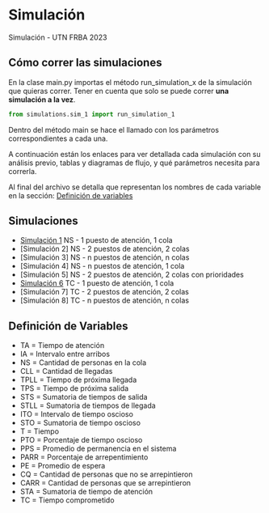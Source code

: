 # Simulación

Simulación - UTN FRBA 2023

## Cómo correr las simulaciones

En la clase main.py importas el método run_simulation_x de la simulación que quieras correr. 
Tener en cuenta que solo se puede correr **una simulación a la vez**.

```python
from simulations.sim_1 import run_simulation_1
```

Dentro del método main se hace el llamado con los parámetros correspondientes a cada una.

A continuación están los enlaces para ver detallada cada simulación con su análisis previo, tablas y diagramas de flujo, y qué parámetros necesita para correrla.

Al final del archivo se detalla que representan los nombres de cada variable en la sección: [Definición de variables]

## Simulaciones

- [Simulación 1] NS - 1 puesto de atención, 1 cola
- [Simulación 2] NS - 2 puestos de atención, 2 colas
- [Simulación 3] NS - n puestos de atención, n colas
- [Simulación 4] NS - n puestos de atención, 1 cola
- [Simulación 5] NS - 2 puestos de atención, 2 colas con prioridades
- [Simulación 6] TC - 1 puesto de atención, 1 cola
- [Simulación 7] TC - 2 puestos de atención, 2 colas
- [Simulación 8] TC - n puestos de atención, n colas

## Definición de Variables

- TA = Tiempo de atención
- IA = Intervalo entre arribos
- NS = Cantidad de personas en la cola
- CLL = Cantidad de llegadas
- TPLL = Tiempo de próxima llegada
- TPS = Tiempo de próxima salida
- STS = Sumatoria de tiempos de salida
- STLL = Sumatoria de tiempos de llegada
- ITO = Intervalo de tiempo oscioso
- STO = Sumatoria de tiempo oscioso
- T = Tiempo
- PTO = Porcentaje de tiempo oscioso
- PPS = Promedio de permanencia en el sistema
- PARR = Porcentaje de arrepentimiento
- PE = Promedio de espera
- CQ = Cantidad de personas que no se arrepintieron
- CARR = Cantidad de personas que se arrepintieron
- STA = Sumatoria de tiempo de atención
- TC = Tiempo comprometido

[Definición de variables]: https://github.com/celesfchallen/simulacion#definici%C3%B3n-de-variables
[Simulación 1]: https://github.com/celesfchallen/simulacion/blob/main/simulations_readme/SIM_1.md
[Simulación 1]: https://github.com/celesfchallen/simulacion/blob/main/simulations_readme/SIM_2.md
[Simulación 6]: https://github.com/celesfchallen/simulacion/blob/main/simulations_readme/SIM_6.md